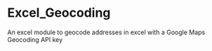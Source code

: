 # Excel_Geocoding
An excel module to geocode addresses in excel with a Google Maps Geocoding API key

